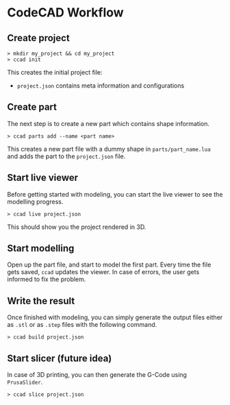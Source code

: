 # CodeCAD Workflow

## Create project

```
> mkdir my_project && cd my_project
> ccad init
```

This creates the initial project file:

- `project.json` contains meta information and configurations

## Create part

The next step is to create a new part which contains shape information.

```
> ccad parts add --name <part name>
```

This creates a new part file with a dummy shape in `parts/part_name.lua` and adds the part to the `project.json` file.

## Start live viewer

Before getting started with modeling, you can start the live viewer to see the modelling progress.

```
> ccad live project.json
```

This should show you the project rendered in 3D.

## Start modelling

Open up the part file, and start to model the first part. Every time the file gets saved, `ccad` updates the viewer. In case of errors, the user gets informed to fix the problem.

## Write the result

Once finished with modeling, you can simply generate the output files either as `.stl` or as `.step` files with the following command.

```
> ccad build project.json
```

## Start slicer (future idea)

In case of 3D printing, you can then generate the G-Code using `PrusaSlider`.

```
> ccad slice project.json
```
